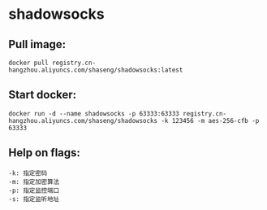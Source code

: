 # shadowsocks

## Pull image:
```
docker pull registry.cn-hangzhou.aliyuncs.com/shaseng/shadowsocks:latest
```

## Start docker:

```
docker run -d --name shadowsocks -p 63333:63333 registry.cn-hangzhou.aliyuncs.com/shaseng/shadowsocks -k 123456 -m aes-256-cfb -p 63333
```


## Help on flags:
```
-k: 指定密码
-m: 指定加密算法
-p: 指定监控端口
-s: 指定监听地址

```